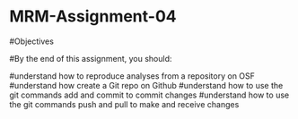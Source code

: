 # MRM-Assignment-04
#Objectives

#By the end of this assignment, you should:

#understand how to reproduce analyses from a repository on OSF
#understand how create a Git repo on Github
#understand how to use the git commands add and commit to commit changes
#understand how to use the git commands push and pull to make and receive changes